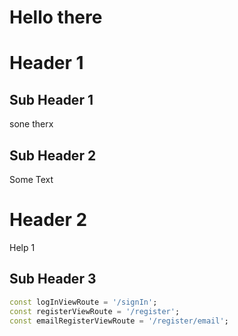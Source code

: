 # Hello there
# Header 1

## Sub Header 1
sone therx
## Sub Header 2
Some Text
# Header 2
Help 1
## Sub Header 3

```dart
const logInViewRoute = '/signIn';
const registerViewRoute = '/register';
const emailRegisterViewRoute = '/register/email';
```
